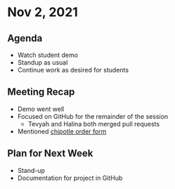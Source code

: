 # Nov 2, 2021
## Agenda
- Watch student demo
- Standup as usual
- Continue work as desired for students

## Meeting Recap
- Demo went well
- Focused on GitHub for the remainder of the session
  - Tevyah and Halina both merged pull requests
- Mentioned [chipotle order form](https://docs.google.com/forms/d/10gwmUsYw8eIstyyhrGzxWfu84la9elQwFKeBqc8GYN4/edit#responses)

## Plan for Next Week
- Stand-up
- Documentation for project in GitHub